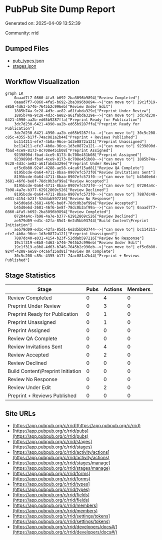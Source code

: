 # PubPub Site Dump Report

Generated on: 2025-04-09 13:52:39

Community: rrid

## Dumped Files

- [pub_types.json](./pub_types.json)
- [stages.json](./stages.json)

## Workflow Visualization

```mermaid
graph LR
    0aaad7f7-0860-4fa5-b692-2ba3096b9894["Review Completed"]
    0aaad7f7-0860-4fa5-b692-2ba3096b9894-->|"can move to"| 19c1f319-e8b8-4d63-b746-7645b2c996eb["Review Under Edit"]
    1885b74a-9c28-4d3c-ae82-a61fabda329e["Preprint Under Review"]
    1885b74a-9c28-4d3c-ae82-a61fabda329e-->|"can move to"| 3dc7d230-6421-4990-aa2b-ed65b9287ffa["Preprint Ready for Publication"]
    3dc7d230-6421-4990-aa2b-ed65b9287ffa["Preprint Ready for Publication"]
    3dc7d230-6421-4990-aa2b-ed65b9287ffa-->|"can move to"| 30c5c208-c85c-4355-b17f-74ac081a2b44["Preprint + Reviews Published"]
    bc114211-efe7-4b0a-96ce-1d3e0872a121["Preprint Unassigned"]
    bc114211-efe7-4b0a-96ce-1d3e0872a121-->|"can move to"| 9239890d-fbad-4ce9-8173-8c708e451b08["Preprint Assigned"]
    9239890d-fbad-4ce9-8173-8c708e451b08["Preprint Assigned"]
    9239890d-fbad-4ce9-8173-8c708e451b08-->|"can move to"| 1885b74a-9c28-4d3c-ae82-a61fabda329e["Preprint Under Review"]
    ef5c6b80-924f-4288-ae58-c4ca6f15ad81["Review QA Complete"]
    8195bcde-0a64-4711-8baa-0907efc573f0["Review Invitations Sent"]
    8195bcde-0a64-4711-8baa-0907efc573f0-->|"can move to"| b45d0e6d-3681-46f6-be8f-78dc0b3af99a["Review Accepted"]
    8195bcde-0a64-4711-8baa-0907efc573f0-->|"can move to"| 07204a4c-7b98-4a7e-b377-62912869c526["Review Declined"]
    8195bcde-0a64-4711-8baa-0907efc573f0-->|"can move to"| 7887dc40-e031-4154-b23f-52ddab597216["Review No Response"]
    b45d0e6d-3681-46f6-be8f-78dc0b3af99a["Review Accepted"]
    b45d0e6d-3681-46f6-be8f-78dc0b3af99a-->|"can move to"| 0aaad7f7-0860-4fa5-b692-2ba3096b9894["Review Completed"]
    07204a4c-7b98-4a7e-b377-62912869c526["Review Declined"]
    ae579d09-ed1c-42fa-85d1-6e2d5bb93744["Build Content\Preprint Initiation"]
    ae579d09-ed1c-42fa-85d1-6e2d5bb93744-->|"can move to"| bc114211-efe7-4b0a-96ce-1d3e0872a121["Preprint Unassigned"]
    7887dc40-e031-4154-b23f-52ddab597216["Review No Response"]
    19c1f319-e8b8-4d63-b746-7645b2c996eb["Review Under Edit"]
    19c1f319-e8b8-4d63-b746-7645b2c996eb-->|"can move to"| ef5c6b80-924f-4288-ae58-c4ca6f15ad81["Review QA Complete"]
    30c5c208-c85c-4355-b17f-74ac081a2b44["Preprint + Reviews Published"]
```

## Stage Statistics

| Stage | Pubs | Actions | Members |
|-------|------|----------|----------|
| Review Completed | 0 | 4 | 0 |
| Preprint Under Review | 0 | 3 | 0 |
| Preprint Ready for Publication | 0 | 1 | 0 |
| Preprint Unassigned | 0 | 1 | 0 |
| Preprint Assigned | 0 | 0 | 0 |
| Review QA Complete | 0 | 0 | 0 |
| Review Invitations Sent | 0 | 4 | 0 |
| Review Accepted | 0 | 2 | 0 |
| Review Declined | 0 | 0 | 0 |
| Build Content\Preprint Initiation | 0 | 0 | 0 |
| Review No Response | 0 | 0 | 0 |
| Review Under Edit | 0 | 2 | 0 |
| Preprint + Reviews Published | 0 | 0 | 0 |


## Site URLs

- [https://app.pubpub.org/c/rrid](https://app.pubpub.org/c/rrid)
- [https://app.pubpub.org/c/rrid/pubs](https://app.pubpub.org/c/rrid/pubs)
- [https://app.pubpub.org/c/rrid/stages](https://app.pubpub.org/c/rrid/stages)
- [https://app.pubpub.org/c/rrid/activity/actions](https://app.pubpub.org/c/rrid/activity/actions)
- [https://app.pubpub.org/c/rrid/stages/manage](https://app.pubpub.org/c/rrid/stages/manage)
- [https://app.pubpub.org/c/rrid/forms](https://app.pubpub.org/c/rrid/forms)
- [https://app.pubpub.org/c/rrid/types](https://app.pubpub.org/c/rrid/types)
- [https://app.pubpub.org/c/rrid/fields](https://app.pubpub.org/c/rrid/fields)
- [https://app.pubpub.org/c/rrid/members](https://app.pubpub.org/c/rrid/members)
- [https://app.pubpub.org/c/rrid/settings/tokens](https://app.pubpub.org/c/rrid/settings/tokens)
- [https://app.pubpub.org/c/rrid/developers/docs#/](https://app.pubpub.org/c/rrid/developers/docs#/)
